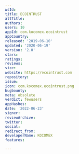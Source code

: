 ```yaml
---
wsId: 
title: ECOINTRUST
altTitle: 
authors: 
users: 10
appId: com.kocomex.ecointrust
appCountry: 
released: '2019-06-10'
updated: '2020-06-19'
version: '2.0'
stars: 
ratings: 
reviews: 
size: 
website: https://ecointrust.com
repository: 
issue: 
icon: com.kocomex.ecointrust.png
bugbounty: 
meta: obsolete
verdict: fewusers
appHashes: 
date: '2022-06-23'
signer: 
reviewArchive: 
twitter: 
social: 
redirect_from: 
developerName: KOCOMEX
features: 

---
```


